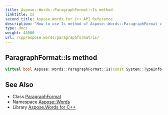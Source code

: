 ```yaml
---
title: Aspose::Words::ParagraphFormat::Is method
linktitle: Is
second_title: Aspose.Words for C++ API Reference
description: 'How to use Is method of Aspose::Words::ParagraphFormat class in C++.'
type: docs
weight: 44000
url: /cpp/aspose.words/paragraphformat/is/
---
```

## ParagraphFormat::Is method




```cpp
virtual bool Aspose::Words::ParagraphFormat::Is(const System::TypeInfo &target) const override
```

## See Also

* Class [ParagraphFormat](../)
* Namespace [Aspose::Words](../../)
* Library [Aspose.Words for C++](../../../)
